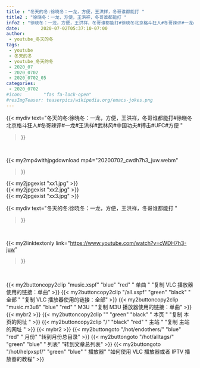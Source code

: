 ```yaml
---
title : "冬天的冬:徐晓冬：一龙，方便，王洪祥，冬哥谁都能打 "
title2 : "徐晓冬：一龙，方便，王洪祥，冬哥谁都能打 "
info2 : "徐晓冬：一龙，方便，王洪祥，冬哥谁都能打#徐晓冬北京格斗狂人#冬哥辣评#一龙#王洪祥#武林风#中国功夫#搏击#UFC#方便 "
date:        2020-07-02T05:37:10-07:00
author:
 - youtube_冬天的冬
tags:
 - youtube
 - 冬天的冬
 - youtube_冬天的冬
 - 2020_07
 - 2020_0702
 - 2020_0702_05
categories:
 - 2020_0702
#icon:        "fas fa-lock-open"
#resImgTeaser: teaserpics/wikipedia.org/emacs-jokes.png
---
```


{{< mydiv text="冬天的冬:徐晓冬：一龙，方便，王洪祥，冬哥谁都能打#徐晓冬北京格斗狂人#冬哥辣评#一龙#王洪祥#武林风#中国功夫#搏击#UFC#方便 "
>}}
<br>


{{< my2mp4withjpgdownload mp4="20200702_cwdh7h3_juw.webm"
>}}

{{< my2jpgexist "xx1.jpg" >}}<br>
{{< my2jpgexist "xx2.jpg" >}}<br>
{{< my2jpgexist "xx3.jpg" >}}<br>



{{< mydiv text="冬天的冬:徐晓冬：一龙，方便，王洪祥，冬哥谁都能打 "
>}}
<br>

{{< my2linktextonly link="https://www.youtube.com/watch?v=cWDH7h3-juw"
>}}


<br>

{{< my2buttoncopy2clip "music.xspf"        "blue"   "red"    " 单曲 "  "复制 VLC 播放器使用的链接：单曲" >}} {{< my2buttoncopy2clip "/all.xspf"         "green"  "black"  " 全部 "  "复制 VLC 播放器使用的链接：全部" >}} {{< my2buttoncopy2clip "music.m3u8"        "blue"   "red"    " M3U  "    "复制 M3U 播放器使用的链接：单曲" >}} {{< mybr2 >}} {{< my2buttoncopy2clip ""                  "green"  "black"  " 本页 "    "复制 本页的网址 " >}} {{< my2buttoncopy2clip "/"                 "black"  "red"    " 主站 "    "复制 主站的网址 " >}} {{< mybr2 >}} {{< my2buttongoto      "/hot/endothers/"   "blue"   "red"    " 月份"   "转到月份总目录" >}} {{< my2buttongoto      "/hot/alltags/"     "green"  "blue"   " 列表"   "转到文章总列表" >}} {{< my2buttongoto      "/hot/helpxspf/"    "green"  "blue"   " 播放器" "如何使用 VLC 播放器或者 IPTV 播放器的教程" >}} 
